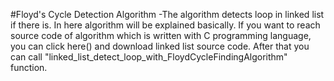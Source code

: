 #Floyd's Cycle Detection Algorithm
-The algorithm detects loop in linked list if there is. In here algorithm will be explained basically. If you want to reach source code of algorithm which is written with C programming language, you can click here() and download linked list source code. After that you can call "linked_list_detect_loop_with_FloydCycleFindingAlgorithm" function.

